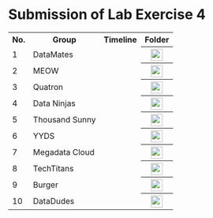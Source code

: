 # Submission of Lab Exercise 4

<table>
  <tr>
    <th>No.</th>
    <th>Group</th>
    <th>Timeline</th>
    <th>Folder</th>
  </tr>
  <tr>
    <td>1</td>
    <td>DataMates</td>
    <td></td>
    <th><a href="submissions/lab4" ><img src="../../project/images/folder.png" width="24px" height="24px"></a></th>
  </tr>
  <tr>
    <td>2</td>
    <td>MEOW</td>
    <td></td>
    <th><a href="submissions/lab4" ><img src="../../project/images/folder.png" width="24px" height="24px"></a></th>
  </tr>
  <tr>
    <td>3</td>
    <td>Quatron</td>
    <td></td>
    <th><a href="submissions/lab4" ><img src="../../project/images/folder.png" width="24px" height="24px"></a></th>
  </tr>
  <tr>
    <td>4</td>
    <td>Data Ninjas</td>
    <td></td>
    <th><a href="submissions/lab4" ><img src="../../project/images/folder.png" width="24px" height="24px"></a></th>
  </tr>
  <tr>
    <td>5</td>
    <td>Thousand Sunny</td>
    <td></td>
    <th><a href="submissions/lab4" ><img src="../../project/images/folder.png" width="24px" height="24px"></a></th>
  </tr>
  <tr>
    <td>6</td>
    <td>YYDS</td>
    <td></td>
    <th><a href="submissions/lab4" ><img src="../../project/images/folder.png" width="24px" height="24px"></a></th>
  </tr>
  <tr>
    <td>7</td>
    <td>Megadata Cloud</td>
    <td></td>
    <th><a href="submissions/lab4" ><img src="../../project/images/folder.png" width="24px" height="24px"></a></th>
  </tr>
  <tr>
    <td>8</td>
    <td>TechTitans</td>
    <td></td>
    <th><a href="submissions/lab4" ><img src="../../project/images/folder.png" width="24px" height="24px"></a></th>
  </tr>
  <tr>
    <td>9</td>
    <td>Burger</td>
    <td></td>
    <th><a href="submissions/lab4" ><img src="../../project/images/folder.png" width="24px" height="24px"></a></th>
  </tr>
   <tr>
    <td>10</td>
    <td>DataDudes</td>
    <td></td>
    <th><a href="submissions/lab4" ><img src="../../project/images/folder.png" width="24px" height="24px"></a></th>
  </tr>
</table>
